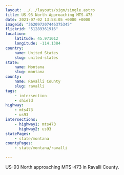 ```yaml
---
layout: ../../layouts/sign/single.astro
title: US-93 North Approaching MTS-473
date: 2021-07-02 13:58:05 +0000 +0000
imageid: "362097207446375345"
flickrid: "51289361916"
location:
    latitude: 45.971012
    longitude: -114.1384
country:
    name: United States
    slug: united-states
state:
    name: Montana
    slug: montana
county:
    name: Ravalli County
    slug: ravalli
tags:
    - intersection
    - shield
highway:
    - mts473
    - us93
intersections:
    - highway1: mts473
      highway2: us93
statePages:
    - state/montana
countyPages:
    - state/montana/ravalli

---
```

US-93 North approaching MTS-473 in Ravalli County.